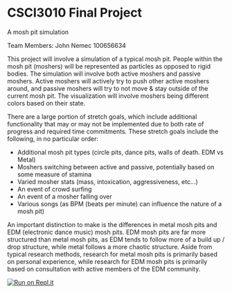 # CSCI3010 Final Project
A mosh pit simulation

Team Members: John Nemec 100656634

This project will involve a simulation of a typical mosh pit. People within the mosh pit (moshers) will be represented as particles as opposed to rigid bodies. The simulation will involve both active moshers and passive moshers. Active moshers will actively try to push other active moshers around, and passive moshers will try to not move & stay outside of the current mosh pit. The visualization will involve moshers being different colors based on their state. 

There are a large portion of stretch goals, which include additional functionality that may or may not be implemented due to both rate of progress and required time commitments. These stretch goals include the following, in no particular order:

 - Additional mosh pit types (circle pits, dance pits, walls of death. EDM vs Metal)
 - Moshers switching between active and passive, potentially based on some measure of stamina 
 - Varied mosher stats (mass, intoxication, aggressiveness, etc...)
 - An event of crowd surfing
 - An event of a mosher falling over
 - Various songs (as BPM (beats per minute) can influence the nature of a mosh pit)

An important distinction to make is the differences in metal mosh pits and EDM (electronic dance music) mosh pits. EDM mosh pits are far more structured than metal mosh pits, as EDM tends to follow more of a build up / drop structure, while metal follows a more chaotic structure. Aside from typical research methods, research for metal mosh pits is primarily based on personal experience, while research for EDM mosh pits is primarily based on consultation with active members of the EDM community. 

[![Run on Repl.it](https://repl.it/badge/github/ZanCal/CSCI3010FinalProject)](https://repl.it/github/ZanCal/CSCI3010FinalProject)
